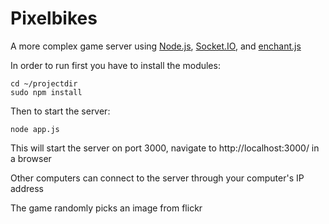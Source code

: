 Pixelbikes
===================

A more complex game server using [Node.js](http://nodejs.org/), [Socket.IO](http://socket.io/), and [enchant.js](http://enchantjs.com/)

In order to run first you have to install the modules:

    cd ~/projectdir
    sudo npm install
  
Then to start the server:

    node app.js
    
This will start the server on port 3000, navigate to http://localhost:3000/ in a browser

Other computers can connect to the server through your computer's IP address

The game randomly picks an image from flickr